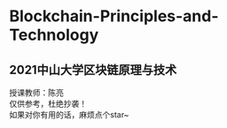 # Blockchain-Principles-and-Technology
## 2021中山大学区块链原理与技术
授课教师：陈亮<br>
仅供参考，杜绝抄袭！<br>
如果对你有用的话，麻烦点个star~
